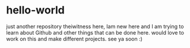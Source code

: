 # hello-world
just another repository
theiwitness here, Iam new here and I am trying to learn about Github and other things that can be done here.
would love to work on this and make different projects.
see ya soon :)
